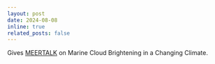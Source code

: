 ```yaml
---
layout: post
date: 2024-08-08
inline: true
related_posts: false
---
```


Gives [MEERTALK](https://www.meer.org/resources/meertalk-august-2024) on Marine Cloud Brightening in a Changing Climate.


